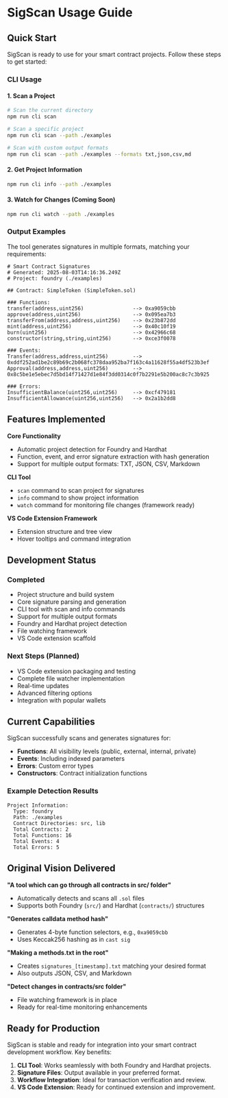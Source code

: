 # SigScan Usage Guide

## Quick Start

SigScan is ready to use for your smart contract projects. Follow these steps to get started:

### CLI Usage

#### 1. Scan a Project

```bash
# Scan the current directory
npm run cli scan

# Scan a specific project
npm run cli scan --path ./examples

# Scan with custom output formats
npm run cli scan --path ./examples --formats txt,json,csv,md
```

#### 2. Get Project Information

```bash
npm run cli info --path ./examples
```

#### 3. Watch for Changes (Coming Soon)

```bash
npm run cli watch --path ./examples
```

### Output Examples

The tool generates signatures in multiple formats, matching your requirements:

```
# Smart Contract Signatures
# Generated: 2025-08-03T14:16:36.249Z
# Project: foundry (./examples)

## Contract: SimpleToken (SimpleToken.sol)

### Functions:
transfer(address,uint256)                --> 0xa9059cbb
approve(address,uint256)                 --> 0x095ea7b3
transferFrom(address,address,uint256)    --> 0x23b872dd
mint(address,uint256)                    --> 0x40c10f19
burn(uint256)                            --> 0x42966c68
constructor(string,string,uint256)       --> 0xce3f0078

### Events:
Transfer(address,address,uint256)        --> 0xddf252ad1be2c89b69c2b068fc378daa952ba7f163c4a11628f55a4df523b3ef
Approval(address,address,uint256)        --> 0x8c5be1e5ebec7d5bd14f71427d1e84f3dd0314c0f7b2291e5b200ac8c7c3b925

### Errors:
InsufficientBalance(uint256,uint256)     --> 0xcf479181
InsufficientAllowance(uint256,uint256)   --> 0x2a1b2dd8
```

## Features Implemented

**Core Functionality**
- Automatic project detection for Foundry and Hardhat
- Function, event, and error signature extraction with hash generation
- Support for multiple output formats: TXT, JSON, CSV, Markdown

**CLI Tool**
- `scan` command to scan project for signatures
- `info` command to show project information
- `watch` command for monitoring file changes (framework ready)

**VS Code Extension Framework**
- Extension structure and tree view
- Hover tooltips and command integration

## Development Status

### Completed
- Project structure and build system
- Core signature parsing and generation
- CLI tool with scan and info commands
- Support for multiple output formats
- Foundry and Hardhat project detection
- File watching framework
- VS Code extension scaffold

### Next Steps (Planned)
- VS Code extension packaging and testing
- Complete file watcher implementation
- Real-time updates
- Advanced filtering options
- Integration with popular wallets

## Current Capabilities

SigScan successfully scans and generates signatures for:

- **Functions**: All visibility levels (public, external, internal, private)
- **Events**: Including indexed parameters
- **Errors**: Custom error types
- **Constructors**: Contract initialization functions

### Example Detection Results

```
Project Information:
  Type: foundry
  Path: ./examples
  Contract Directories: src, lib
  Total Contracts: 2
  Total Functions: 16
  Total Events: 4
  Total Errors: 5
```

## Original Vision Delivered

**"A tool which can go through all contracts in src/ folder"**
- Automatically detects and scans all `.sol` files
- Supports both Foundry (`src/`) and Hardhat (`contracts/`) structures

**"Generates calldata method hash"**
- Generates 4-byte function selectors, e.g., `0xa9059cbb`
- Uses Keccak256 hashing as in `cast sig`

**"Making a methods.txt in the root"**
- Creates `signatures_[timestamp].txt` matching your desired format
- Also outputs JSON, CSV, and Markdown

**"Detect changes in contracts/src folder"**
- File watching framework is in place
- Ready for real-time monitoring enhancements

## Ready for Production

SigScan is stable and ready for integration into your smart contract development workflow. Key benefits:

1. **CLI Tool**: Works seamlessly with both Foundry and Hardhat projects.
2. **Signature Files**: Output available in your preferred format.
3. **Workflow Integration**: Ideal for transaction verification and review.
4. **VS Code Extension**: Ready for continued extension and improvement.
